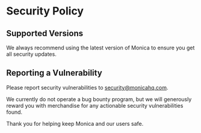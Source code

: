 # Security Policy

## Supported Versions

We always recommend using the latest version of Monica to ensure you get all security updates.

## Reporting a Vulnerability

Please report security vulnerabilities to security@monicahq.com.

We currently do not operate a bug bounty program, but we will generously reward you with merchandise for any actionable security vulnerabilities found.

Thank you for helping keep Monica and our users safe.
